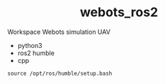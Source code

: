 <h1 align=center>webots_ros2</h1>
Workspace Webots simulation UAV

* python3
* ros2 humble
* cpp

```
source /opt/ros/humble/setup.bash 
```
